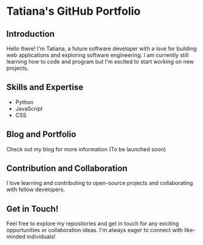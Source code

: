 # Tatiana's GitHub Portfolio

## Introduction

Hello there! I'm Tatiana, a future software developer with a love for building web applications and exploring software engineering. I am currently still learning how to code and program but I'm excited to start working on new projects. 

## Skills and Expertise

- Python
- JavaScript
- CSS


## Blog and Portfolio

Check out my blog for more information (To be launched soon)

## Contribution and Collaboration

I love learning and contributing to open-source projects and collaborating with fellow developers. 

## Get in Touch!

Feel free to explore my repositories and get in touch for any exciting opportunities or collaboration ideas. I'm always eager to connect with like-minded individuals!
